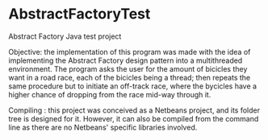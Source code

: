# AbstractFactoryTest
Abstract Factory Java test project

Objective: the implementation of this program was made with the idea of implementing the Abstract Factory design pattern into a multithreaded environment.
The program asks the user for the amount of bicicles they want in a road race, each of the bicicles being a thread; then repeats the same
procedure but to initiate an off-track race, where the bycicles have a higher chance of dropping from the race mid-way through it.

Compiling : this project was conceived as a Netbeans project, and its folder tree is designed for it. However, it can
also be compiled from the command line as there are no Netbeans' specific libraries involved.
